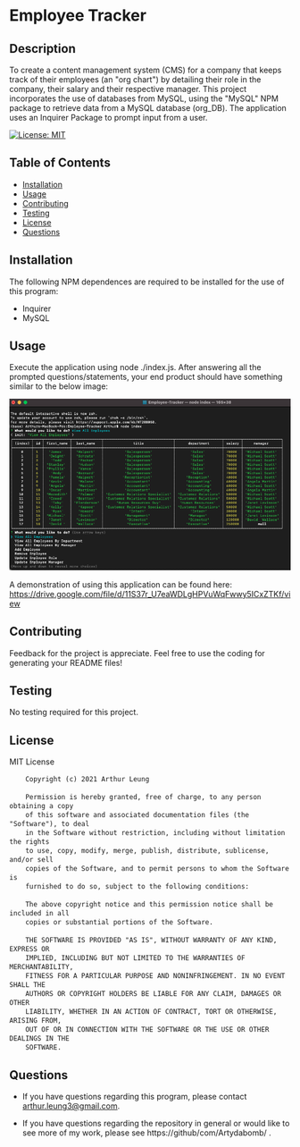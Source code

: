 # Employee Tracker

## Description
To create a content management system (CMS) for a company that keeps track of their employees (an "org chart") by detailing their role in the company, their salary and their respective manager. This project incorporates the use of databases from MySQL, using the "MySQL" NPM package to retrieve data from a MySQL database (org_DB). The application uses an Inquirer Package to prompt input from a user.

[![License: MIT](https://img.shields.io/badge/License-MIT-yellow.svg)](https://opensource.org/licenses/MIT)

## Table of Contents
* [Installation](#installation)
* [Usage](#usage)
* [Contributing](#contributing)
* [Testing](#testing)
* [License](#license)
* [Questions](#questions)

## Installation
The following NPM dependences are required to be installed for the use of this program: 

* Inquirer
* MySQL 

## Usage
Execute the application using node ./index.js. After answering all the prompted questions/statements, your end product should have something similar to the below image: 

<img src="./Demo.png" alt="Example image of when the user chooses to view all employees.">

A demonstration of using this application can be found here: https://drive.google.com/file/d/11S37r_U7eaWDLgHPVuWqFwwy5ICxZTKf/view

## Contributing 
Feedback for the project is appreciate. Feel free to use the coding for generating your README files!

## Testing
No testing required for this project.

## License
MIT License

        Copyright (c) 2021 Arthur Leung
        
        Permission is hereby granted, free of charge, to any person obtaining a copy
        of this software and associated documentation files (the "Software"), to deal
        in the Software without restriction, including without limitation the rights
        to use, copy, modify, merge, publish, distribute, sublicense, and/or sell
        copies of the Software, and to permit persons to whom the Software is
        furnished to do so, subject to the following conditions:
        
        The above copyright notice and this permission notice shall be included in all
        copies or substantial portions of the Software.
        
        THE SOFTWARE IS PROVIDED "AS IS", WITHOUT WARRANTY OF ANY KIND, EXPRESS OR
        IMPLIED, INCLUDING BUT NOT LIMITED TO THE WARRANTIES OF MERCHANTABILITY,
        FITNESS FOR A PARTICULAR PURPOSE AND NONINFRINGEMENT. IN NO EVENT SHALL THE
        AUTHORS OR COPYRIGHT HOLDERS BE LIABLE FOR ANY CLAIM, DAMAGES OR OTHER
        LIABILITY, WHETHER IN AN ACTION OF CONTRACT, TORT OR OTHERWISE, ARISING FROM,
        OUT OF OR IN CONNECTION WITH THE SOFTWARE OR THE USE OR OTHER DEALINGS IN THE
        SOFTWARE.

## Questions
* If you have questions regarding this program, please contact arthur.leung3@gmail.com.

* If you have questions regarding the repository in general or would like to see more of my work, please see https://github/com/Artydabomb/ .
